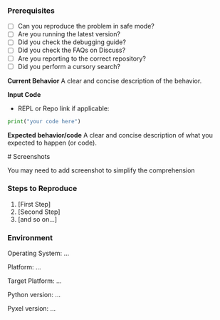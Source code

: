 ### Prerequisites

* [ ] Can you reproduce the problem in safe mode?
* [ ] Are you running the latest version?
* [ ] Did you check the debugging guide?
* [ ] Did you check the FAQs on Discuss?
* [ ] Are you reporting to the correct repository?
* [ ] Did you perform a cursory search?

**Current Behavior**
A clear and concise description of the behavior.

**Input Code**
- REPL or Repo link if applicable:

```python
print("your code here")
```

**Expected behavior/code**
A clear and concise description of what you expected to happen (or code).

# Screenshots

You may need to add screenshot to simplify the comprehension

### Steps to Reproduce

1. [First Step]
2. [Second Step]
3. [and so on...]

### Environment

Operating System: …

Platform: …

Target Platform: …

Python version: …

Pyxel version: …
